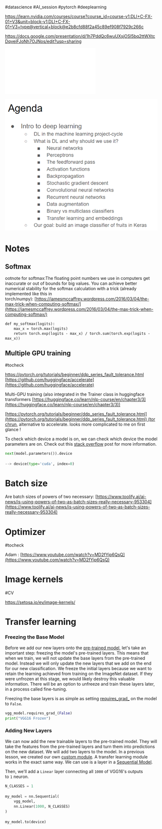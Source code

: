 #datascience #AI_session #pytorch #deeplearning


https://learn.nvidia.com/courses/course?course_id=course-v1:DLI+C-FX-01+V3&unit=block-v1:DLI+C-FX-01+V3+type@vertical+block@e2b8cfd88f2a45c89ef908f7929c266c

https://docs.google.com/presentation/d/1h7PddQc6wuUXsjOSl5bq2ttWXtcDqveiFJoNh7OJNos/edit?usp=sharing

![](../../figures/Fundamentals%20of%20Deep%20Learning-1.pdf)



![](../../figures/Fundamentals%20of%20Deep%20Learning.png)

# Notes 
## Softmax 




ootnote for softmax:The floating point numbers we use in computers get inaccurate or out of bounds for big values. You can achieve better numerical stability for the softmax calculation with a trick (already implemented like this in torch/numpy): [https://jamesmccaffrey.wordpress.com/2016/03/04/the-max-trick-when-computing-softmax/](https://jamesmccaffrey.wordpress.com/2016/03/04/the-max-trick-when-computing-softmax/)


```
def my_softmax(logits):
    max_x = torch.max(logits)
    return torch.exp(logits - max_x) / torch.sum(torch.exp(logits - max_x))
```


## Multiple GPU training 
#tocheck

https://pytorch.org/tutorials/beginner/ddp_series_fault_tolerance.html
[https://github.com/huggingface/accelerate](https://github.com/huggingface/accelerate)

Multi-GPU training (also integrated in the Trainer class in huggingface transformers [https://huggingface.co/learn/nlp-course/en/chapter3/3](https://huggingface.co/learn/nlp-course/en/chapter3/3))

[https://pytorch.org/tutorials/beginner/ddp_series_fault_tolerance.html](https://pytorch.org/tutorials/beginner/ddp_series_fault_tolerance.html) (torchrun, alternative to accelerate. looks more complicated to me on first glance !


To check which device a model is on, we can check which device the model parameters are on. Check out this [stack overflow](https://stackoverflow.com/questions/58926054/how-to-get-the-device-type-of-a-pytorch-module-conveniently) post for more information.

```python
next(model.parameters()).device

--> device(type='cuda', index=0)
```


# Batch size 

Are batch sizes of powers of two necessary: [https://www.toolify.ai/ai-news/is-using-powers-of-two-as-batch-sizes-really-necessary-953304](https://www.toolify.ai/ai-news/is-using-powers-of-two-as-batch-sizes-really-necessary-953304)


# Optimizer 
#tocheck

Adam : [https://www.youtube.com/watch?v=MD2fYip6QsQ](https://www.youtube.com/watch?v=MD2fYip6QsQ)



# Image kernels 
#CV


https://setosa.io/ev/image-kernels/


# Transfer learning 

### Freezing the Base Model[](http://dli-69a8471a1f06-834fc9.aws.labs.courses.nvidia.com/lab/lab/tree/05b_presidential_doggy_door.ipynb#5b.2.2-Freezing-the-Base-Model)

Before we add our new layers onto the [pre-trained model](https://developers.google.com/machine-learning/glossary#pre-trained-model), let's take an important step: freezing the model's pre-trained layers. This means that when we train, we will not update the base layers from the pre-trained model. Instead we will only update the new layers that we add on the end for our new classification. We freeze the initial layers because we want to retain the learning achieved from training on the ImageNet dataset. If they were unfrozen at this stage, we would likely destroy this valuable information. There will be an option to unfreeze and train these layers later, in a process called fine-tuning.

Freezing the base layers is as simple as setting [requires_grad_](https://pytorch.org/docs/stable/generated/torch.Tensor.requires_grad.html) on the model to `False`.


```python
vgg_model.requires_grad_(False)
print("VGG16 Frozen")
```
### Adding New Layers

We can now add the new trainable layers to the pre-trained model. They will take the features from the pre-trained layers and turn them into predictions on the new dataset. We will add two layers to the model. In a previous lesson, we created our own [custom module](https://pytorch.org/tutorials/beginner/examples_nn/two_layer_net_module.html). A transfer learning module works in the exact same way. We can use is a layer in a [Sequential Model](https://pytorch.org/docs/stable/generated/torch.nn.Sequential.html).

Then, we'll add a `Linear` layer connecting all `1000` of VGG16's outputs to `1` neuron.

```python 
N_CLASSES = 1

my_model = nn.Sequential(
    vgg_model,
    nn.Linear(1000, N_CLASSES)
)

my_model.to(device)
```